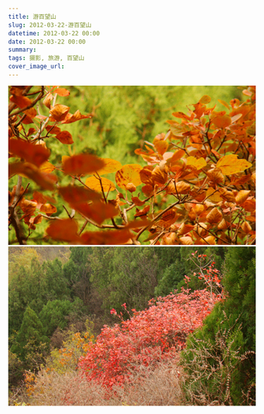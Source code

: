 ```yaml
---
title: 游百望山
slug: 2012-03-22-游百望山
datetime: 2012-03-22 00:00
date: 2012-03-22 00:00
summary: 
tags: 摄影, 旅游, 百望山
cover_image_url: 
---
```

![57859-fklmbdl8yyb.png](../assets/2020/10/4008164695.png)
![13588-wvr4khsn9mp.png](../assets/2020/10/3310183591.png)